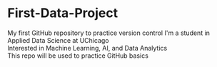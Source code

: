 # First-Data-Project
My first GitHub repository to practice version control
I'm a student in Applied Data Science at UChicago  
Interested in Machine Learning, AI, and Data Analytics  
This repo will be used to practice GitHub basics
